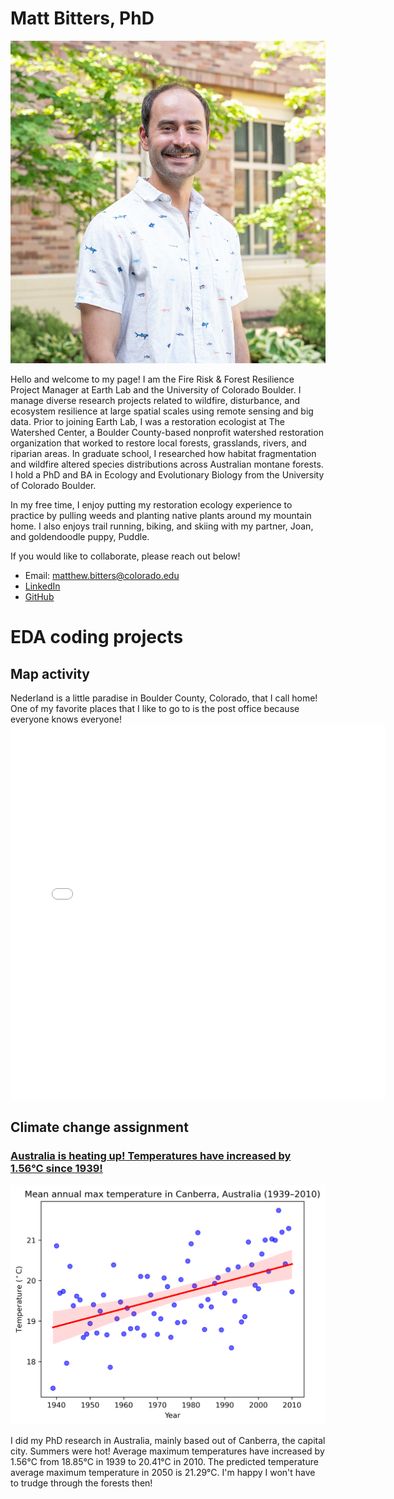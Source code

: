 # Matt Bitters, PhD

![matt-bitters-headshot](/img/Matthew-Bitters.jpg)

Hello and welcome to my page! I am the Fire Risk & Forest Resilience Project Manager at Earth Lab and the University of Colorado Boulder. I manage diverse research projects related to wildfire, disturbance, and ecosystem resilience at large spatial scales using remote sensing and big data. Prior to joining Earth Lab, I was a restoration ecologist at The Watershed Center, a Boulder County-based nonprofit watershed restoration organization that worked to restore local forests, grasslands, rivers, and riparian areas. In graduate school, I researched how habitat fragmentation and wildfire altered species distributions across Australian montane forests. I hold a PhD and BA in Ecology and Evolutionary Biology from the University of Colorado Boulder.

In my free time, I enjoy putting my restoration ecology experience to practice by pulling weeds and planting native plants around my mountain home. I also enjoys trail running, biking, and skiing with my partner, Joan, and goldendoodle puppy, Puddle.

If you would like to collaborate, please reach out below!
- Email: matthew.bitters@colorado.edu
- [LinkedIn](https://www.linkedin.com/in/matthew-bitters/)
- [GitHub](https://github.com/matthewbitters)

# EDA coding projects

## Map activity
Nederland is a little paradise in Boulder County, Colorado, that I call home! One of my favorite places that I like to go to is the post office because everyone knows everyone!
<embed type="text/html" src="/img/nedpostoffice.html" width="600" height="600">

## Climate change assignment
### [Australia is heating up! Temperatures have increased by 1.56°C since 1939!](https://matthewbitters.github.io/portfolio_posts/06_climate_canberra.html)

![canberra_climate_figure](/img/canberra_annual_max_temp.png)

I did my PhD research in Australia, mainly based out of Canberra, the capital city. Summers were hot! Average maximum temperatures have increased by 1.56°C from 18.85°C in 1939 to 20.41°C in 2010. The predicted temperature average maximum temperature in 2050 is 21.29°C. I'm happy I won't have to trudge through the forests then!

